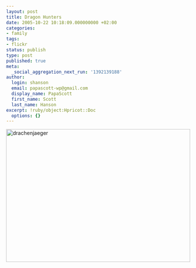```yaml
---
layout: post
title: Dragon Hunters
date: 2005-10-22 10:18:09.000000000 +02:00
categories:
- family
tags:
- flickr
status: publish
type: post
published: true
meta:
  _social_aggregation_next_run: '1392139188'
author:
  login: shanson
  email: papascott-wp@gmail.com
  display_name: PapaScott
  first_name: Scott
  last_name: Hanson
excerpt: !ruby/object:Hpricot::Doc
  options: {}
---
```

<p><a href="http://www.flickr.com/photos/papascott/54792170/" title="drachenjaeger"><img src="https://static.flickr.com/27/54792170_26fc68cd97.jpg" width="500" height="361" alt="drachenjaeger" /></a></p>
